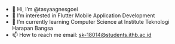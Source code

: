 - 👋 Hi, I’m @tasyaagnesgoei
- 👀 I’m interested in Flutter Mobile Application Development
- 🌱 I’m currently learning Computer Science at Institute Teknologi Harapan Bangsa
- 📫 How to reach me 
email: sk-18014@students.ithb.ac.id

<!---
tasyaagnesgoei/tasyaagnesgoei is a ✨ special ✨ repository because its `README.md` (this file) appears on your GitHub profile.
You can click the Preview link to take a look at your changes.
--->
